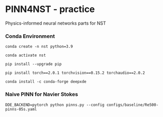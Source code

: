 # PINN4NST - practice
Physics-informed neural networks parts for NST

### Conda Environment
```
conda create -n nst python=3.9

conda activate nst

pip install --upgrade pip

pip install torch==2.0.1 torchvision==0.15.2 torchaudio==2.0.2

conda install -c conda-forge deepxde
```

### Naive PINN for Navier Stokes
```
DDE_BACKEND=pytorch python pinns.py --config configs/baseline/Re500-pinns-05s.yaml
```
